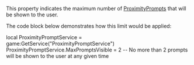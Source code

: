 This property indicates the maximum number of [ProximityPrompts](https://developer.roblox.com/en-us/api-reference/class/ProximityPrompt) that will be shown to the user.

The code block below demonstrates how this limit would be applied:

local ProximityPromptService = game:GetService("ProximityPromptService")
ProximityPromptService.MaxPromptsVisible = 2 -- No more than 2 prompts will be shown to the user at any given time